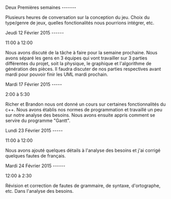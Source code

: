 Deux Premières semaines -------

Plusieurs heures de conversation sur la conception du jeu. Choix du type/genre de jeux, quelles fonctionalités nous pourrions intégrer, etc.

Jeudi 12 Février 2015 ------

11:00 à 12:00

Nous avons discuté de la tâche à faire pour la semaine prochaine. Nous avons séparé les gens en 3 équipes qui vont travailler sur 3 parties différentes du projet, soit la physique, le graphique et l'algorithme de génération des pièces. Il faudra discuter de nos parties respectives avant mardi pour pouvoir finir les UML mardi prochain.

Mardi 17 Février 2015 -----

2:00 à 5:30

Richer et Brandon nous ont donné un cours sur certaines fonctionnalités du c++. Nous avons établis nos normes de programmation et travaillé un peu sur notre analyse des besoins. Nous avons ensuite appris comment se servire du programme "Gantt".

Lundi 23 Février 2015 -----

11:00 à 12:00

Nous avons ajouté quelques détails à l'analyse des besoins et j'ai corrigé quelques fautes de français.

Mardi 24 Février 2015 ------

12:00 à 2:30

Révision et correction de fautes de grammaire, de syntaxe, d'ortographe, etc. Dans l'analyse des besoins.